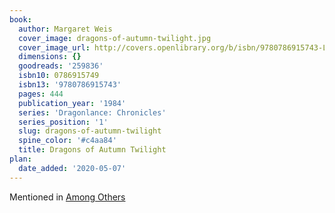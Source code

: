 ```yaml
---
book:
  author: Margaret Weis
  cover_image: dragons-of-autumn-twilight.jpg
  cover_image_url: http://covers.openlibrary.org/b/isbn/9780786915743-L.jpg
  dimensions: {}
  goodreads: '259836'
  isbn10: 0786915749
  isbn13: '9780786915743'
  pages: 444
  publication_year: '1984'
  series: 'Dragonlance: Chronicles'
  series_position: '1'
  slug: dragons-of-autumn-twilight
  spine_color: '#c4aa84'
  title: Dragons of Autumn Twilight
plan:
  date_added: '2020-05-07'
---
```


Mentioned in [Among Others](/reviews/2020/among-others)
